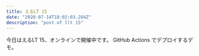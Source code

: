 ```yaml
---
title: えるLT 15
date: "2020-07-14T18:02:03.284Z"
description: "post of llt 15"
---
```


今日はえるLT 15、オンラインで開催中です。
GitHub Actions でデプロイするデモ。


